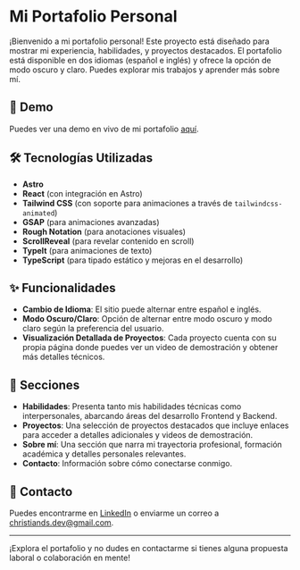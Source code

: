 
# Mi Portafolio Personal

¡Bienvenido a mi portafolio personal! Este proyecto está diseñado para mostrar mi experiencia, habilidades, y proyectos destacados. El portafolio está disponible en dos idiomas (español e inglés) y ofrece la opción de modo oscuro y claro. Puedes explorar mis trabajos y aprender más sobre mí.

## 🚀 Demo

Puedes ver una demo en vivo de mi portafolio [aquí](https://porfolio-christiandelgado.vercel.app/).

## 🛠 Tecnologías Utilizadas

- **Astro**
- **React** (con integración en Astro)
- **Tailwind CSS** (con soporte para animaciones a través de `tailwindcss-animated`)
- **GSAP** (para animaciones avanzadas)
- **Rough Notation** (para anotaciones visuales)
- **ScrollReveal** (para revelar contenido en scroll)
- **TypeIt** (para animaciones de texto)
- **TypeScript** (para tipado estático y mejoras en el desarrollo)

## ✨ Funcionalidades

- **Cambio de Idioma**: El sitio puede alternar entre español e inglés.
- **Modo Oscuro/Claro**: Opción de alternar entre modo oscuro y modo claro según la preferencia del usuario.
- **Visualización Detallada de Proyectos**: Cada proyecto cuenta con su propia página donde puedes ver un video de demostración y obtener más detalles técnicos.

## 📂 Secciones

- **Habilidades**: Presenta tanto mis habilidades técnicas como interpersonales, abarcando áreas del desarrollo Frontend y Backend.
- **Proyectos**: Una selección de proyectos destacados que incluye enlaces para acceder a detalles adicionales y videos de demostración.
- **Sobre mí**: Una sección que narra mi trayectoria profesional, formación académica y detalles personales relevantes.
- **Contacto**: Información sobre cómo conectarse conmigo.


## 📧 Contacto

Puedes encontrarme en [LinkedIn](https://www.linkedin.com/in/christian-delgado-sanchez/) o enviarme un correo a [christiands.dev@gmail.com](mailto:christiands.dev@gmail.com).

---

¡Explora el portafolio y no dudes en contactarme si tienes alguna propuesta laboral o colaboración en mente!
